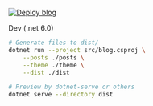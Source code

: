 [![Deploy blog](https://github.com/tatwd/blog/actions/workflows/ci.yml/badge.svg)](https://github.com/tatwd/blog/actions/workflows/ci.yml)

Dev (.net 6.0)

```sh
# Generate files to dist/
dotnet run --project src/blog.csproj \
    --posts ./posts \
    --theme ./theme \
    --dist ./dist

# Preview by dotnet-serve or others
dotnet serve --directory dist
```
